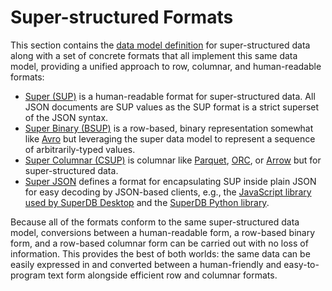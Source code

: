 # Super-structured Formats

This section contains the [data model definition](model.md) for super-structured data 
along with a set of concrete formats that all implement this same data model,
providing a unified approach to row, columnar, and human-readable formats:

* [Super (SUP)](sup.md) is a human-readable format for super-structured data.  All JSON
documents are SUP values as the SUP format is a strict superset of the JSON syntax.
* [Super Binary (BSUP)](bsup.md) is a row-based, binary representation somewhat like
[Avro](https://avro.apache.org/) but leveraging the super data model to represent
a sequence of arbitrarily-typed values.
* [Super Columnar (CSUP)](csup.md) is columnar like
[Parquet](https://parquet.apache.org/),
[ORC](https://orc.apache.org/), or
[Arrow](https://arrow.apache.org/) but for super-structured data.
* [Super JSON](jsup.md) defines a format for encapsulating SUP
inside plain JSON for easy decoding by JSON-based clients, e.g.,
the [JavaScript library used by SuperDB Desktop](https://github.com/brimdata/zui/tree/main/packages/superdb-types)
and the [SuperDB Python library](../dev/libraries/python.md).

Because all of the formats conform to the same super-structured data model,
conversions between a human-readable form, a row-based binary form,
and a row-based columnar form can
be carried out with no loss of information.  This provides the best of both worlds:
the same data can be easily expressed in and converted between a human-friendly
and easy-to-program text form alongside efficient row and columnar formats.
